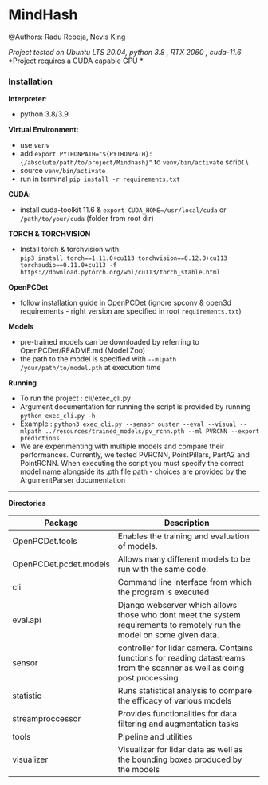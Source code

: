 # MindHash
@Authors: Radu Rebeja, Nevis King

*Project tested on Ubuntu LTS 20.04, python 3.8 , RTX 2060 , cuda-11.6*
*Project requires a CUDA capable GPU *
### Installation
**Interpreter**:  
- python 3.8/3.9

**Virtual Environment:**
- use *venv*
- add `export PYTHONPATH="${PYTHONPATH}:{/absolute/path/to/project/Mindhash}"` to `venv/bin/activate` script \
- source `venv/bin/activate`
- run in terminal `pip install -r requirements.txt`

**CUDA**:
- install cuda-toolkit 11.6 & `export CUDA_HOME=/usr/local/cuda` or `/path/to/your/cuda` (folder from root dir)

**TORCH & TORCHVISION**
- Install torch & torchvision with:\
`pip3 install torch==1.11.0+cu113 torchvision==0.12.0+cu113 torchaudio==0.11.0+cu113 -f https://download.pytorch.org/whl/cu113/torch_stable.html`

**OpenPCDet**
- follow installation guide in OpenPCDet (ignore spconv & open3d requirements - right version are specified in root `requirements.txt`) 

**Models**
- pre-trained models can be downloaded by referring to OpenPCDet/README.md (Model Zoo)
- the path to the model is specified with `--mlpath /your/path/to/model.pth` at execution time 

**Running**
- To run the project : cli/exec_cli.py
- Argument documentation for running the script is provided by running `python exec_cli.py -h` 
- Example : `python3 exec_cli.py --sensor ouster --eval --visual --mlpath ../resources/trained_models/pv_rcnn.pth --ml PVRCNN --export predictions`
- We are experimenting with multiple models and compare their performances. Currently, we tested PVRCNN, PointPillars, PartA2 and PointRCNN.
When executing the script you must specify the correct model name alongside its .pth file path - choices are provided by
the ArgumentParser documentation

****
**Directories**

| **Package**            | **Description**                                                                                                           |
|------------------------|---------------------------------------------------------------------------------------------------------------------------|
| OpenPCDet.tools        | Enables the training and evaluation of models.                                                                            |
| OpenPCDet.pcdet.models | Allows many different models to be run with the same code.                                                                |
| cli                    | Command line interface from which the program is executed                                                                 |
| eval.api               | Django webserver which allows those who dont meet the system requirements to remotely run the model on some given data.   |
| sensor                 | controller for lidar camera. Contains functions for reading datastreams from the scanner as well as doing post processing |
| statistic              | Runs statistical analysis to compare the efficacy of various models                                                       |
| streamproccessor       | Provides functionalities for data filtering and augmentation tasks                                                        |
| tools                  | Pipeline and utilities                                                                                                    |
| visualizer             | Visualizer for lidar data as well as the bounding boxes produced by the models                                            |




